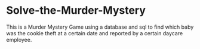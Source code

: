 # Solve-the-Murder-Mystery
This is a Murder Mystery Game using a database and sql to find which baby was the cookie theft at a certain date and reported by a certain daycare employee. 

